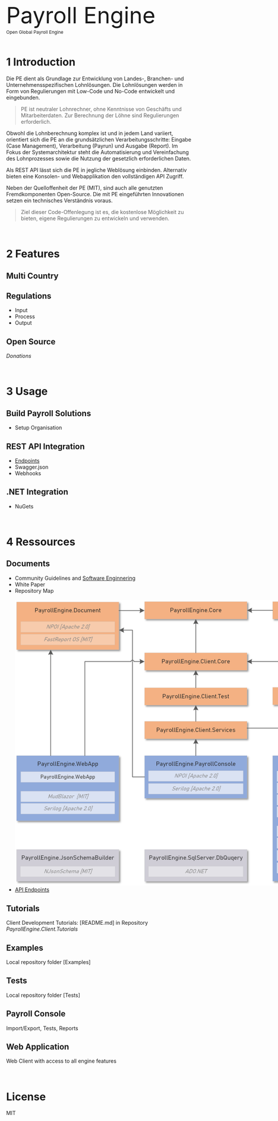 <span style="font-size: 60px">Payroll Engine</span><br />
<pspan style="font-size: 12px">Open Global Payroll Engine</span><br /><br />

# 1 Introduction
Die PE dient als Grundlage zur Entwicklung von Landes-, Branchen- und Unternehmensspezifischen Lohnlösungen. Die Lohnlösungen werden in Form von Regulierungen mit Low-Code und No-Code entwickelt und eingebunden.

> PE ist neutraler Lohnrechner, ohne Kenntnisse von Geschäfts und Mitarbeiterdaten. Zur Berechnung der Löhne sind Regulierungen erforderlich.

Obwohl die Lohnberechnung  komplex ist und in jedem Land variiert, orientiert sich die PE an die grundsätzlichen Verarbeitungsschritte: Eingabe (Case Management), Verarbeitung (Payrun) und Ausgabe (Report). Im Fokus der Systemarchitektur steht die Automatisierung und Vereinfachung des Lohnprozesses sowie die Nutzung der gesetzlich erforderlichen Daten.

Als REST API lässt sich die PE in jegliche Weblösung einbinden. Alternativ bieten eine Konsolen- und Webapplikation den vollständigen API Zugriff.

Neben der Quelloffenheit der PE (MIT), sind auch alle genutzten Fremdkomponenten Open-Source. Die mit PE eingeführten Innovationen setzen ein technisches Verständnis voraus. 

> Ziel dieser Code-Offenlegung ist es, die kostenlose Möglichkeit zu bieten, eigene Regulierungen zu entwickeln und verwenden. 

<br/>

# 2 Features
## Multi Country
## Regulations
- Input
- Process
- Output
## Open Source
*Donations*

<br/>

# 3 Usage
## Build Payroll Solutions
- Setup Organisation
## REST API Integration
- [Endpoints](Documents/PayrollRestServicesEndpoints.md)
- Swagger.json
- Webhooks
## .NET Integration
- NuGets

<br/>

# 4 Ressources
## Documents
- Community Guidelines and [Software Enginnering](Documents/SoftwareEngineering.md)
- White Paper
- Repository Map<br /><br /><span><img src="Documents/Images/PayrollEngineRepositoryMap_en.png" style="max-width: 70em" alt="Payroll Engine Repository Map"></span>
- [API Endpoints](Documents/PayrollRestServicesEndpoints.md)
## Tutorials
Client Development Tutorials: [README.md] in Repository *PayrollEngine.Client.Tutorials*
## Examples
Local repository folder [Examples]
## Tests
Local repository folder [Tests]
## Payroll Console
Import/Export, Tests, Reports
## Web Application
Web Client with access to all engine features

<br/>

# License
MIT
